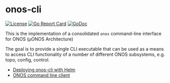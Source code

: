 # onos-cli
[![License](https://img.shields.io/badge/License-Apache%202.0-blue.svg)](https://github.com/onosproject/onos-cli/blob/master/LICENSE)
[![Go Report Card](https://goreportcard.com/badge/github.com/onosproject/onos-cli)](https://goreportcard.com/report/github.com/onosproject/onos-cli)
[![GoDoc](https://godoc.org/github.com/onosproject/onos-cli?status.svg)](https://godoc.org/github.com/onosproject/onos-cli)

This is the implementation of a consolidated `onos` command-line interface for ONOS (µONOS Architecture)

The goal is to provide a single CLI executable that can be used as a means to access CLI functionality
of a number of different ONOS subsystems, e.g. topo, config, control.

* [Deploying onos-cli with Helm](docs/deployment.md)
* [ONOS command line client](docs/cli/onos.md)



